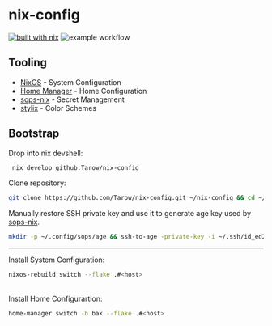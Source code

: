# nix-config

[![built with nix](https://img.shields.io/static/v1?logo=nixos&logoColor=white&label=&message=Built%20with%20Nix&color=41439a)](https://builtwithnix.org)
![example workflow](https://github.com/tarow/nix-config/actions/workflows/ci.yaml/badge.svg)

## Tooling

- [NixOS](https://nixos.org/) - System Configuration
- [Home Manager](https://github.com/nix-community/home-manager) - Home Configuration
- [sops-nix](https://github.com/Mic92/sops-nix) - Secret Management
- [stylix](https://github.com/danth/stylix) - Color Schemes

## Bootstrap

Drop into nix devshell:

```bash
 nix develop github:Tarow/nix-config
```

Clone repository:

```bash
git clone https://github.com/Tarow/nix-config.git ~/nix-config && cd ~/nix-config
```

Manually restore SSH private key and use it to generate age key used by [sops-nix](https://github.com/Mic92/sops-nix).

```bash
mkdir -p ~/.config/sops/age && ssh-to-age -private-key -i ~/.ssh/id_ed25519 -o ~/.config/sops/age/keys.txt
```

---

Install System Configuration:

```bash
nixos-rebuild switch --flake .#<host>
```

</br>
Install Home Configurartion:

```bash
home-manager switch -b bak --flake .#<host>
```
